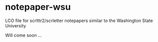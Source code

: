 # notepaper-wsu
LCO file for scrlttr2/scrletter notepapers similar to the Washington State University

Will come soon …
